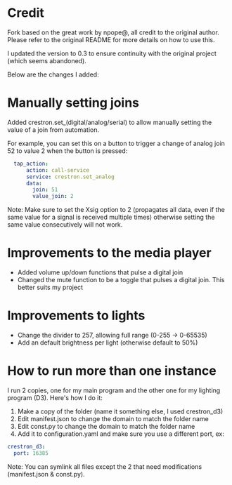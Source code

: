 # Credit

Fork based on the great work by npope@, all credit to the original author. Please refer to the original README for more details on how to use this.

I updated the version to 0.3 to ensure continuity with the original project (which seems abandoned).

Below are the changes I added:

# Manually setting joins
Added crestron.set_(digital/analog/serial) to allow manually setting the value of a join from automation.

For example, you can set this on a button to trigger a change of analog join 52 to value 2 when the button is pressed:

```yaml
  tap_action:
      action: call-service
      service: crestron.set_analog
      data:
        join: 51
        value_join: 2
```

Note: Make sure to set the Xsig option to 2 (propagates all data, even if the same value for a signal is received multiple times) otherwise setting the same value consecutively will not work.

# Improvements to the media player
- Added volume up/down functions that pulse a digital join
- Changed the mute function to be a toggle that pulses a digital join. This better suits my project

# Improvements to lights
- Change the divider to 257, allowing full range (0-255 -> 0-65535)
- Add an default brightness per light (otherwise default to 50%)

# How to run more than one instance
I run 2 copies, one for my main program and the other one for my lighting program (D3). Here's how I do it:
1. Make a copy of the folder (name it something else, I used crestron_d3)
2. Edit manifest.json to change the domain to match the folder name
3. Edit const.py to change the domain to match the folder name
4. Add it to configuration.yaml and make sure you use a different port, ex:
```yaml
crestron_d3:
  port: 16385
```

Note: You can symlink all files except the 2 that need modifications (manifest.json & const.py).
